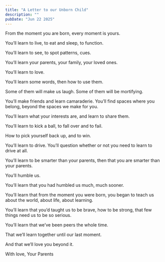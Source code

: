 ```yaml
---
title: "A Letter to our Unborn Child"
description: ""
pubDate: "Jun 22 2025"
---
```

From the moment you are born, every moment is yours. 

You’ll learn to live, to eat and sleep, to function. 

You’ll learn to see, to spot patterns, cues. 

You’ll learn your parents, your family, your loved ones. 

You’ll learn to love. 

You’ll learn some words, then how to use them. 

Some of them will make us laugh. Some of them will be mortifying. 

You’ll make friends and learn camaraderie. You’ll find spaces where you belong, beyond the spaces we make for you. 

You’ll learn what your interests are, and learn to share them. 

You’ll learn to kick a ball, to fall over and to fail. 

How to pick yourself back up, and to win. 

You’ll learn to drive. You’ll question whether or not you need to learn to drive at all. 

You’ll learn to be smarter than your parents, then that you are smarter than your parents. 

You’ll humble us. 

You’ll learn that you had humbled us much, much sooner. 

You’ll learn that from the moment you were born, you began to teach us about the world, about life, about learning. 

You’ll learn that you’d taught us to be brave, how to be strong, that few things need us to be so serious. 

You’ll learn that we’ve been peers the whole time. 

That we’ll learn together until our last moment. 

And that we’ll love you beyond it. 

With love, 
Your Parents
